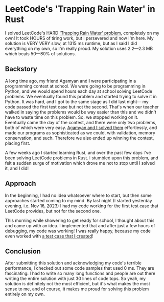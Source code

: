 # LeetCode's 'Trapping Rain Water' in Rust
I solved LeetCode's HARD ['Trapping Rain Water' problem](https://leetcode.com/problems/trapping-rain-water/), completely on my own! It took HOURS of tiring work, but I persevered and now I'm here. My solution is VERY VERY slow, at 1315 ms runtime, but as I said I did everything on my own, so I'm really proud. My solution uses 2.2—2.3 MB which beats 50—80% of solutions.

## Backstory
A long time ago, my friend Agamyan and I were participating in a programming contest at school. We were going to be programming in Python, and we would spend hours each day at school solving LeetCode problems. We eventually found this problem and started trying to solve it in Python. It was hard, and I got to the same stage as I did last night— my code passed the first test case but not the second. That's when our teacher walked in saying the problems would be way easier than this and we didn't have to waste time on this problem. So, we stopped working on it. Eventually came the day of the contest, and there were only two problems, both of which were very easy. [Agamyan and I solved them](https://www.facebook.com/photo.php?fbid=665474542263992&set=pb.100064043553353.-2207520000&type=3) effortlessly, and made our programs as sophisticated as we could, with validation, memory conservation, and such. Therefore we also ended up winning the contest, placing first.

A few weeks ago I started learning Rust, and over the past few days I've been solving LeetCode problems in Rust. I stumbled upon this problem, and felt a sudden surge of motivation which drove me not to stop until I solved it, and I did!

## Approach
In the beginning, I had no idea whatsoever where to start, but then some approaches started coming to my mind. By last night (I started yesterday evening, i.e. Nov 16, 2023) I had my code working for the first test case that LeetCode provides, but not for the second one.

This morning while showering to get ready for school, I thought about this and came up with an idea. I implemented that and after just a few hours of debugging, my code was working! I was really happy, because my code even worked with [a test case that I created](https://docs.google.com/spreadsheets/d/1lVad9QU834tdYvtRYDS0fPmuFm0sT1x7lHCuMXmXKWo/edit?usp=sharing)!

## Conclusion
After submitting this solution and acknowledging my code's terrible performance, I checked out some code samples that used 0 ms. They are fascinating. I had to write so many long functions and people are out there writing the entire solution with just 30 lines of code tops. So yeah, my solution is definitely not the most efficient, but it's what makes the most sense to me, and of course, it makes me proud for solving this problem entirely on my own.
